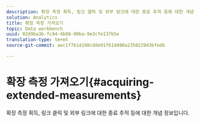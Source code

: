 ```yaml
---
description: 확장 측정 획득, 링크 클릭 및 외부 링크에 대한 종료 추적 등에 대한 개념 정보입니다.
solution: Analytics
title: 확장 측정 가져오기
topic: Data workbench
uuid: 02d9ba3b-fc94-4b08-90ba-9e3cfe137b5e
translation-type: tm+mt
source-git-commit: aec1f7b14198cdde91f61d490a235022943bfedb

---
```



# 확장 측정 가져오기{#acquiring-extended-measurements}

확장 측정 획득, 링크 클릭 및 외부 링크에 대한 종료 추적 등에 대한 개념 정보입니다.


